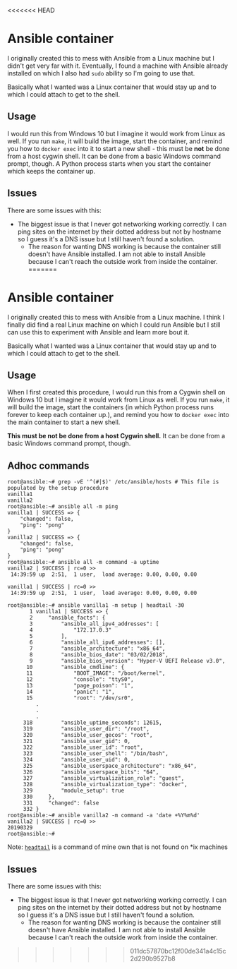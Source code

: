 <<<<<<< HEAD
# Ansible container
I originally created this to mess with Ansible from a Linux machine but I didn't get very far with it.  Eventually, I found a machine with Ansible already installed on which I also had `sudo` ability so I'm going to use that.

Basically what I wanted was a Linux container that would stay up and to which I could attach to get to the shell.

## Usage
I would run this from Windows 10 but I imagine it would work from Linux as well.  If you run `make`, it will build the image, start the container, and remind you how to `docker exec` into it to start a new shell - this must be **not** be done from a host cygwin shell.  It can be done from a basic Windows command prompt, though.  A Python process starts when you start the container which keeps the container up.

## Issues
There are some issues with this:
* The biggest issue is that I never got networking working correctly.  I can ping sites on the internet by their dotted address but not by hostname so I guess it's a DNS issue but I still haven't found a solution.
  * The reason for wanting DNS working is because the container still doesn't have Ansible installed.  I am not able to install Ansible because I can't reach the outside work from inside the container.
=======
# Ansible container
I originally created this to mess with Ansible from a Linux machine.  I think I finally did find a real Linux machine on which I could run Ansible but I still can use this to experiment with Ansible and learn more bout it.

Basically what I wanted was a Linux container that would stay up and to which I could attach to get to the shell.

## Usage
When I first created this procedure, I would run this from a Cygwin shell on Windows 10 but I imagine it would work from Linux as well.  If you run `make`, it will build the image, start the containers (in which Python process runs forever to keep each container up.), and remind you how to `docker exec` into the main container to start a new shell.

**This must be not be done from a host Cygwin shell.**  It can be done from a basic Windows command prompt, though.</span>

## Adhoc commands
```
root@ansible:~# grep -vE '^(#|$)' /etc/ansible/hosts # This file is populated by the setup procedure
vanilla1
vanilla2
root@ansible:~# ansible all -m ping
vanilla1 | SUCCESS => {
    "changed": false,
    "ping": "pong"
}
vanilla2 | SUCCESS => {
    "changed": false,
    "ping": "pong"
}
root@ansible:~# ansible all -m command -a uptime
vanilla2 | SUCCESS | rc=0 >>
 14:39:59 up  2:51,  1 user,  load average: 0.00, 0.00, 0.00

vanilla1 | SUCCESS | rc=0 >>
 14:39:59 up  2:51,  1 user,  load average: 0.00, 0.00, 0.00

root@ansible:~# ansible vanilla1 -m setup | headtail -30
       1 vanilla1 | SUCCESS => {
       2     "ansible_facts": {
       3         "ansible_all_ipv4_addresses": [
       4             "172.17.0.3"
       5         ],
       6         "ansible_all_ipv6_addresses": [],
       7         "ansible_architecture": "x86_64",
       8         "ansible_bios_date": "03/02/2018",
       9         "ansible_bios_version": "Hyper-V UEFI Release v3.0",
      10         "ansible_cmdline": {
      11             "BOOT_IMAGE": "/boot/kernel",
      12             "console": "ttyS0",
      13             "page_poison": "1",
      14             "panic": "1",
      15             "root": "/dev/sr0",
         .
         .
         .
     318         "ansible_uptime_seconds": 12615,
     319         "ansible_user_dir": "/root",
     320         "ansible_user_gecos": "root",
     321         "ansible_user_gid": 0,
     322         "ansible_user_id": "root",
     323         "ansible_user_shell": "/bin/bash",
     324         "ansible_user_uid": 0,
     325         "ansible_userspace_architecture": "x86_64",
     326         "ansible_userspace_bits": "64",
     327         "ansible_virtualization_role": "guest",
     328         "ansible_virtualization_type": "docker",
     329         "module_setup": true
     330     },
     331     "changed": false
     332 }
root@ansible:~# ansible vanilla2 -m command -a 'date +%Y%m%d'
vanilla2 | SUCCESS | rc=0 >>
20190329
root@ansible:~#
```
Note: [`headtail`](https://github.com/pfuntner/toys/blob/master/bin/headtail) is a command of mine own that is not found on \*ix machines

## Issues
There are some issues with this:
* The biggest issue is that I never got networking working correctly.  I can ping sites on the internet by their dotted address but not by hostname so I guess it's a DNS issue but I still haven't found a solution.
  * The reason for wanting DNS working is because the container still doesn't have Ansible installed.  I am not able to install Ansible because I can't reach the outside work from inside the container.
>>>>>>> 011dc57870bc12f00de341a4c15c2d290b9527b8
